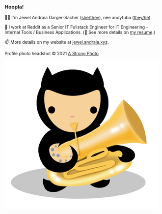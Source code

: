 ### Hoopla!

👋🏼 I'm Jewel Andraia Darger-Sacher ([she/they](https://pronoun.is/she)), née andytuba ([they/he](https://pronoun.is/they?or=he)). 

🔭 I work at Reddit as a Senior IT Fullstack Engineer for IT Engineering - Internal Tools / Business Applications. (📜 See more details on [my resume](https://jewel.andraia.xyz/resume).)

📫 More details on my website at [jewel.andraia.xyz](https://jewel.andraia.xyz).

Profile photo headshot © 2021 [A Strong Photo](https://astrongphoto.com)

![The "octubacat" avatar I've used for a while](octubacat.png)


<!--
**jewel-andraia/jewel-andraia** is a ✨ _special_ ✨ repository because its `README.md` (this file) appears on your GitHub profile.

Here are some ideas to get you started:

- 🔭 I’m currently working on ...
- 🌱 I’m currently learning ...
- 👯 I’m looking to collaborate on ...
- 🤔 I’m looking for help with ...
- 💬 Ask me about ...
- 📫 How to reach me: ...
- 😄 Pronouns: ...
- ⚡ Fun fact: ...
-->
